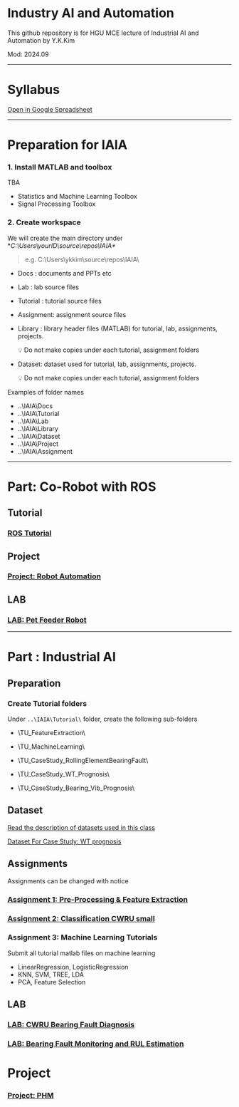 # Industry AI and Automation

This github repository is for HGU MCE lecture of Industrial AI and Automation by Y.K.Kim

Mod: 2024.09

---
# Syllabus

[Open in Google Spreadsheet](https://docs.google.com/spreadsheets/d/1LbPzU5BaNWJbxIxk2sqOFMV-4e7cGteo/edit?gid=1264579071#gid=1264579071) 



---



# **Preparation for IAIA**

### 1. Install MATLAB and toolbox
TBA
* Statistics and Machine Learning Toolbox
* Signal Processing Toolbox


### 2. Create workspace

We will create the main directory under **C:\Users\yourID\source\repos\IAIA\**

> e.g. C:\Users\ykkim\source\repos\IAIA\

- Docs : documents and PPTs etc

- Lab : lab source files

- Tutorial : tutorial source files

- Assignment: assignment source files

- Library : library header files (MATLAB) for tutorial, lab, assignments, projects.

  <aside> 💡 Do not make copies under each tutorial, assignment folders

  </aside>

- Dataset:  dataset used for tutorial, lab, assignments, projects.

  <aside> 💡 Do not make copies under each tutorial, assignment folders
</aside>

Examples of folder names

- ..\IAIA\Docs
- ..\IAIA\Tutorial
- ..\IAIA\Lab
- ..\IAIA\Library
- ..\IAIA\Dataset
- ..\IAIA\Project
- ..\IAIA\Assignment

---
# Part: Co-Robot with ROS

## Tutorial
### [ROS Tutorial](https://github.com/ykkimhgu/HGU_IAIA/tree/main/Tutorial/TU_ROS_v2)

## Project
### [Project: Robot Automation](https://github.com/ykkimhgu/HGU_IAIA/blob/main/IAIA_Project2_RobotAutomation.md)

## LAB
### [LAB:  Pet Feeder Robot](https://github.com/ykkimhgu/HGU_IAIA/blob/main/IAIA_LAB_PetFeederRobot.md)


---

# Part : Industrial AI
## Preparation
### Create Tutorial folders

Under `..\IAIA\Tutorial\` folder, create the following sub-folders

- \TU_FeatureExtraction\

- \\TU_MachineLearning\

- \TU_CaseStudy_RollingElementBearingFault\

- \TU_CaseStudy_WT_Prognosis\

- \TU_CaseStudy_Bearing_Vib_Prognosis\

  

## Dataset
[Read the description of datasets used in this class](https://github.com/ykkimhgu/HGU_IAIA/blob/main/IAIA_Dataset_Description.md)

[Dataset For Case Study: WT prognosis](https://drive.google.com/drive/folders/1msOkNKD7zuBDxMqTywkEfcpp9lnW-wEf?usp=sharing)


## Assignments
Assignments can be changed with notice

### [Assignment 1:  Pre-Processing & Feature Extraction](https://github.com/ykkimhgu/HGU_IAIA/blob/main/IAIA_Assignment_1_FeatureExtraction.md)

### [Assignment 2:  Classification CWRU small](https://github.com/ykkimhgu/HGU_IAIA/blob/main/IAIA_Assignment_2_Classification_CWRU.md)

### Assignment 3:  Machine Learning Tutorials
Submit all tutorial matlab  files on machine learning 
*  LinearRegression, LogisticRegression
* KNN, SVM, TREE, LDA
*  PCA, Feature Selection


## LAB

### [LAB: CWRU Bearing Fault Diagnosis](https://github.com/ykkimhgu/HGU_IAIA/blob/main/Assignment/LAB_Bearing_CWRU/IAIA_LAB_CWRU_BearingFaultClassification.md)

### [LAB:  Bearing Fault Monitoring and RUL Estimation](https://github.com/ykkimhgu/HGU_IAIA/blob/main/IAIA_LAB_Prognostic_BearingFault_RUL.md)


# Project 
### [Project: PHM](https://github.com/ykkimhgu/HGU_IAIA/blob/main/IAIA_Project1_PHM.md)








